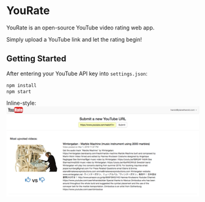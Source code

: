 # YouRate

YouRate is an open-source YouTube video rating web app. 

Simply upload a YouTube link and let the rating begin!

## Getting Started

After entering your YouTube API key into `settings.json`:

	npm install
	npm start

Inline-style: 
![YouRate screenshot](docs/screenshot.png "YouRate screenshot")
